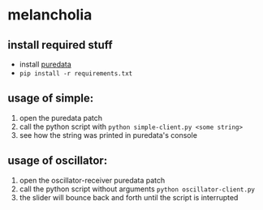 # melancholia

## install required stuff
- install [puredata](http://msp.ucsd.edu/software.html)
- `pip install -r requirements.txt`

## usage of simple:
1. open the puredata patch
2. call the python script with `python simple-client.py <some string>`
3. see how the string was printed in puredata's console

## usage of oscillator:
1. open the oscillator-receiver puredata patch
2. call the python script without arguments `python oscillator-client.py`
3. the slider will bounce back and forth until the script is interrupted
